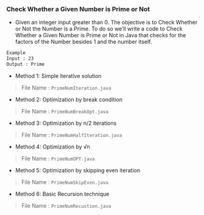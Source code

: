 ### Check Whether a Given Number is Prime or Not

- Given an integer input greater than 0. The objective is to Check Whether or Not the Number is a Prime. To do so we’ll write a code to Check Whether a Given Number is Prime or Not in Java that checks for the factors of the Number besides 1 and the number itself.

```bash
Example
Input : 23
Output : Prime
```

- Method 1: Simple iterative solution
> File Name : `PrimeNumIteration.java`
- Method 2: Optimization by break condition
> File Name : `PrimeNumBreakOpt.java`
- Method 3: Optimization by n/2 iterations
> File Name : `PrimeNumHalfIteration.java`
- Method 4: Optimization by √n
> File Name : `PrimeNumOPT.java`
- Method 5: Optimization by skipping even iteration
> File Name : `PrimeNumSkipEven.java`
- Method 6: Basic Recursion technique
> File Name : `PrimeNumRecustion.java`